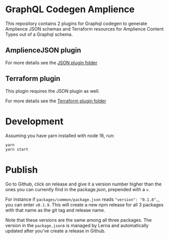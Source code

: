 # GraphQL Codegen Amplience

This repository contains 2 plugins for Graphql codegen to generate Amplience JSON schemas and Terraform resources for Amplience Content Types out of a Graphql schema.

## AmplienceJSON plugin

For more details see the [JSON plugin folder](/packages/plugin-json)

## Terraform plugin

This plugin requires the JSON plugin as well.

For more details see the [Terraform plugin folder](/packages/plugin-terraform)

# Development

Assuming you have yarn installed with node 16, run:

```bash
yarn
yarn start
```

# Publish

Go to Github, click on release and give it a version number higher than the ones you can currently find in the package.json, prepended with a `v`.

For instance if `packages/common/package.json` reads `"version": "0.1.8",`, you can enter `v0.1.9`.
This will create a new npm release for all 3 packages with that name as the git tag and release name.

Note that these versions are the same among all three packages.
The version in the `package.json`s is managed by Lerna and automatically updated after you've create a release in Github.
